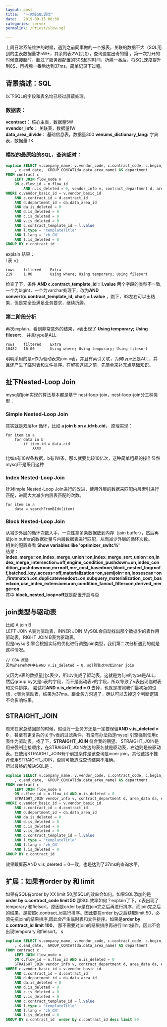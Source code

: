 ```yaml
---
layout: post  
title:  "一次慢SQL调优"  
date:   2019-09-15 00:30  
categories: server  
permalink: /Priest/slow-sql

---
```



上周日常系统维护的时候，遇到之前同事做的一个报表，关联的数据不大（SQL用到的主表数据量才5W+，其余的表2W封顶），查询速度出奇的慢 
，第一次打开的时候直接超时，超过了服务器配置的30S超时时间，折腾一番后，将SQL速度提升到8S，再折腾一番后达到37ms，简单记录下过程。

## 背景描述：SQL
以下SQL的字段和表名均已经过屏蔽处理。
### 数据表：  
**vcontract：**  核心主表，数据量5W   
**vvendor_info：** 关联表，数据量1W  
**data\_area_divide：** 基础信息表，数据量300
**venums\_dictionary_lang:** 字典表，数据量 1K  
### 模拟的最原始的SQL，查询超时：

```sql
explain SELECT v.company_name, v.vendor_code, c.contract_code, c.begin_date
	, c.end_date,  GROUP_CONCAT(da.data_area_name) AS department
FROM contract c
	LEFT JOIN flow_node n
	ON c.flow_id = n.flow_id
		AND n.is_deleted = 0, vendor_info v, contract_department d, area_data da, enums_dictionary_lang l
WHERE c.vendor_basic_id = v.vendor_basic_id
	AND c.contract_id = d.contract_id
	AND d.department_id = da.data_area_id
	AND da.is_deleted = 0
	AND d.is_deleted = 0
	AND c.is_deleted = 0
	AND v.is_deleted = 0
	AND c.contract_template_id = l.value
	AND l.type = 'templateTitle'
	AND l.lang = 'zh_CN'
	AND l.is_deleted = 0
GROUP BY c.contract_id
```
explain 结果：  
l 表 =》   

```
rows	filtered	Extra
219	    1.00	    Using where; Using temporary; Using filesort
```
检查了下，条件 **AND c.contract\_template_id = l.value** 两个字段的类型不一致, 一个为bigint，一个为varchar处理下，改为**AND convert(c.contract\_template_id, char) = l.value** ，跑下，8S左右可以出结果，但是完全没满足业务要求，继续折腾。  
### 第二阶段分析  
再次explain，看到非常意外的结果，v表出现了 **Using temporary; Using filesort**， 并且type是ALL   

```
rows	filtered	Extra
10482	10.00		Using where; Using temporary; Using filesort
```
明明采用的是c作为驱动表来join v表，并且有索引关联，为何type还是ALL，并且还产生了临时表和文件排序。在解答这些之前，先简单来补充点基础知识。
## 扯下Nested-Loop Join
mysql的join实现的算法基本都是基于 nest-loop-join，nest-loop-join分三种类型：
### Simple Nested-Loop Join
其实就是双层for 循环，比如 **a join b on a.id=b.cid**， 原理实现：  

```
for item in a
	for data in b 
		if item.id = data.cid
			XXXX
```
比如a有10W条数据，b有1W条，那么就要比较10亿次，这种简单粗暴的操作显然mysql不是采用这种
### Index Nested-Loop Join  
针对imple Nested-Loop Join进行的改进，使用外层的数据来匹配内层索引进行匹配，进而大大减少内层表匹配的次数。  

```
for item in a
	data = searchFromBIdx(item)
```
### Block Nested-Loop Join
从减少外层的循环次数入手，一次性拿多条数据放到内存（join buffer），然后再拿join buffer的数据批量与内层数据表进行匹配，从而减少外层的循环次数。  
相关的配置查看 **Show variables like 'optimizer_switc%'**   
结果：  
**index\_merge=on,index\_merge\_union=on,index\_merge\_sort\_union=on,index\_merge\_intersection=off,engine\_condition\_pushdown=on,index\_condition\_pushdown=on,mrr=off,mrr\_cost\_based=on,block\_nested\_loop=off,batched\_key\_access=off,materialization=on,semijoin=on,loosescan=on,firstmatch=on,duplicateweedout=on,subquery\_materialization\_cost\_based=on,use\_index\_extensions=on,condition\_fanout\_filter=on,derived\_merge=on**  
其中 **block\_nested\_loop=off**就是配置开启与否  
## join类型与驱动表
比如 A join B  
LEFT JOIN A表为驱动表，INNER JOIN MySQL会自动找出那个数据少的表作用驱动表，RIGHT JOIN B表为驱动表。  
但是mysql引擎会根据实际的优化进行调整join类型，我们第二次分析遇到的就是这种情况。  

```
// DBA 原话
因为where条件中有AND v.is_deleted = 0，sql引擎改写成inner join
``` 
又因为v表的数据量比c表少，所以v变成了驱动表，这就是为何v的type是ALL，然后group by又是c表的字段，而不是驱动表v的字段，所以导致了v表出现临时表和文件排序。
尝试将**AND v.is_deleted = 0** 去掉，也就是按照我们最初始的设想，c表为驱动表，结果为37ms。跟业务方沟通了，确认可以去掉这个判断逻辑不会影响结果。  
## STRAIGHT\_JOIN
周末在家总结回顾的时候，假设万一业务方还是一定要保留**AND v.is_deleted = 0** ，甚至有更复杂的关于v表的过滤条件，有没有办法指定mysql 引擎强制使用c表作为驱动表。找了下，**STRAIGHT\_JOIN** 符合我的期望。 STRAIGHT\_JOIN是用来强制连接顺序，在STRAIGHT\_JOIN左边的表名就是驱动表，右边则是被驱动表。在使用STRAIGHT\_JOIN有个前提条件是该查询是inner join。其他链接不推荐使用STRAIGHT\_JOIN，否则可能造成查询结果不准确。  
所以最终的解决SQL是：  

```sql
explain SELECT v.company_name, v.vendor_code, c.contract_code, c.begin_date
	, c.end_date,  GROUP_CONCAT(da.data_area_name) AS department
FROM contract c
	LEFT JOIN flow_node n
	ON c.flow_id = n.flow_id AND n.is_deleted = 0
	STRAIGHT_JOIN vendor_info v, contract_department d, area_data da, enums_dictionary_lang l
WHERE c.vendor_basic_id = v.vendor_basic_id
	AND c.contract_id = d.contract_id
	AND d.department_id = da.data_area_id
	AND da.is_deleted = 0
	AND d.is_deleted = 0
	AND c.is_deleted = 0
	AND v.is_deleted = 0
	AND c.contract_template_id = l.value
	AND l.type = 'templateTitle'
	AND l.lang = 'zh_CN'
	AND l.is_deleted = 0
GROUP BY c.contract_id
```
效果跟屏蔽AND v.is_deleted = 0一致，也是达到了37ms的查询水平。  

## 扩展：如果有order by 和 limit
如果有SQL有order by XX limit 50,那SQL的效率会如何。如果SQL添加的是 **order by c.contract\_code limit 50** 那SQL效率如何？explain了下，c表出现了temporary 和fielsort，原因是order by是在join完之后再进行排序，而join完之后的结果，是按照c.contract_id进行排序。因此要在order by之后获取limit 50，必须先把join的结果排序,因此会产生临时表和文件排序。如果是**order by c.contract\_id limit 100**， 那不需要对join的结果排序再进行limit操作，因此不会出现temporary 和fielsort。
s

```sql
explain SELECT v.company_name, v.vendor_code, c.contract_code, c.begin_date
	, c.end_date,  GROUP_CONCAT(da.data_area_name) AS department
FROM contract c
	LEFT JOIN flow_node n
	ON c.flow_id = n.flow_id AND n.is_deleted = 0
	STRAIGHT_JOIN vendor_info v, contract_department d, area_data da, enums_dictionary_lang l
WHERE c.vendor_basic_id = v.vendor_basic_id
	AND c.contract_id = d.contract_id
	AND d.department_id = da.data_area_id
	AND da.is_deleted = 0
	AND d.is_deleted = 0
	AND c.is_deleted = 0
	AND v.is_deleted = 0
	AND c.contract_template_id = l.value
	AND l.type = 'templateTitle'
	AND l.lang = 'zh_CN'
	AND l.is_deleted = 0
GROUP BY c.contract_id  order by c.contract_id desc limit 50
```